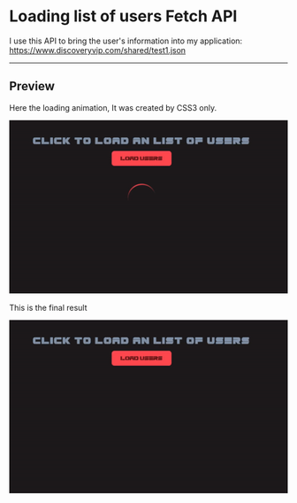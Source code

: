 # Loading list of users Fetch API

I use this API to bring the user's information into my application: https://www.discoveryvip.com/shared/test1.json

---

## Preview 

Here the loading animation, It was created by CSS3 only. 

<img src="assets/img/loading.gif">

This is the final result

<img src="assets/img/user.gif">
